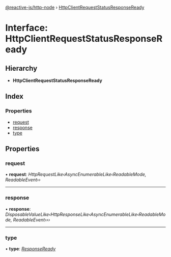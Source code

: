[@reactive-js/http-node](../README.md) › [HttpClientRequestStatusResponseReady](httpclientrequeststatusresponseready.md)

# Interface: HttpClientRequestStatusResponseReady

## Hierarchy

* **HttpClientRequestStatusResponseReady**

## Index

### Properties

* [request](httpclientrequeststatusresponseready.md#request)
* [response](httpclientrequeststatusresponseready.md#response)
* [type](httpclientrequeststatusresponseready.md#type)

## Properties

###  request

• **request**: *HttpRequestLike‹AsyncEnumerableLike‹ReadableMode, ReadableEvent››*

___

###  response

• **response**: *DisposableValueLike‹HttpResponseLike‹AsyncEnumerableLike‹ReadableMode, ReadableEvent›››*

___

###  type

• **type**: *[ResponseReady](../enums/httpclientrequeststatustype.md#responseready)*
